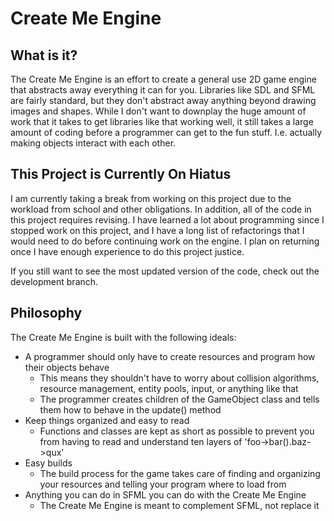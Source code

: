 Create Me Engine
================

What is it?
-----------

The Create Me Engine is an effort to create a general use 2D game engine that abstracts away everything it can for you. Libraries like SDL and SFML are fairly standard, but they don't abstract away anything beyond drawing images and shapes. While I don't want to downplay the huge amount of work that it takes to get libraries like that working well, it still takes a large amount of coding before a programmer can get to the fun stuff. I.e. actually making objects interact with each other.

This Project is Currently On Hiatus
-----------------------------------

I am currently taking a break from working on this project due to the workload from school and other obligations. In addition, all of the code in this project requires revising. I have learned a lot about programming since I stopped work on this project, and I have a long list of refactorings that I would need to do before continuing work on the engine. I plan on returning once I have enough experience to do this project justice.

If you still want to see the most updated version of the code, check out the development branch.

Philosophy
----------

The Create Me Engine is built with the following ideals:

* A programmer should only have to create resources and program how their objects behave
  * This means they shouldn't have to worry about collision algorithms, resource management, entity pools, input, or anything like that
  * The programmer creates children of the GameObject class and tells them how to behave in the update() method
* Keep things organized and easy to read
  * Functions and classes are kept as short as possible to prevent you from having to read and understand ten layers of 'foo->bar().baz->qux'
* Easy builds
  * The build process for the game takes care of finding and organizing your resources and telling your program where to load from
* Anything you can do in SFML you can do with the Create Me Engine
  * The Create Me Engine is meant to complement SFML, not replace it
